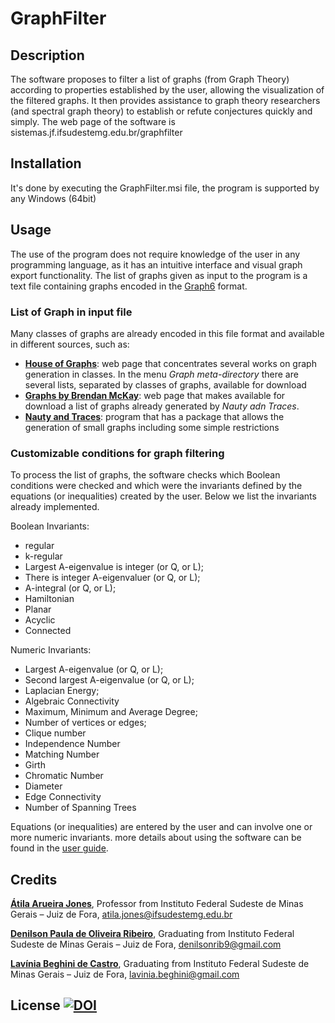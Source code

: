 # GraphFilter

## Description
The software proposes to filter a list of graphs (from Graph Theory) according to properties established by the user, allowing the visualization of the filtered graphs. It then provides assistance to graph theory researchers (and spectral graph theory) to establish or refute conjectures quickly and simply. The web page of the software is sistemas.jf.ifsudestemg.edu.br/graphfilter

## Installation
It's done by executing the GraphFilter.msi file, the program is supported by any Windows (64bit)

## Usage
The use of the program does not require knowledge of the user in any programming language, as it has an intuitive interface and visual graph export functionality. 
The list of graphs given as input to the program is a text file containing graphs encoded in the [Graph6](https://users.cecs.anu.edu.au/~bdm/data/formats.html) format.

### List of Graph in input file
Many classes of graphs are already encoded in this file format and available in different sources, such as:
- **[House of Graphs](https://hog.grinvin.org/MetaDirectory.action)**: web page that concentrates several works on graph generation in classes. In the menu *Graph meta-directory* there are several lists, separated by classes of graphs, available for download
- **[Graphs by Brendan McKay](http://users.cecs.anu.edu.au/~bdm/data/graphs.html)**: web page that makes available for download a list of graphs already generated by *Nauty adn Traces*.
- **[Nauty and Traces](http://pallini.di.uniroma1.it/)**: program that has a package that allows the generation of small graphs including some simple restrictions

### Customizable conditions for graph filtering
To process the list of graphs, the software checks which Boolean conditions were checked and which were the invariants defined by the equations (or inequalities) created by the user.  Below we list the invariants already implemented. 

Boolean Invariants: 
- regular
- k-regular
- Largest A-eigenvalue is integer (or Q, or L);
- There is integer A-eigenvaluer  (or Q, or L);
- A-integral (or Q, or L);
- Hamiltonian
- Planar
- Acyclic
- Connected

Numeric Invariants: 
- Largest A-eigenvalue (or Q, or L);
- Second largest A-eigenvalue (or Q, or L);
- Laplacian Energy;
- Algebraic Connectivity
- Maximum, Minimum and Average Degree;
- Number of vertices or edges;
- Clique number
- Independence Number
- Matching Number
- Girth
- Chromatic Number
- Diameter
- Edge Connectivity
- Number of Spanning Trees

Equations (or inequalities) are entered by the user and can involve one or more numeric invariants.
more details about using the software can be found in the [user guide](http://sistemas.jf.ifsudestemg.edu.br/graphfilter/user-guide).

## Credits

**[Átila Arueira Jones](lattes.cnpq.br/0512886691975427)**, Professor from Instituto Federal Sudeste de Minas Gerais – Juiz de Fora, atila.jones@ifsudestemg.edu.br

**[Denilson Paula de Oliveira Ribeiro](lattes.cnpq.br/3015094474391866)**, Graduating from Instituto Federal Sudeste de Minas Gerais – Juiz de Fora, denilsonrib9@gmail.com

**[Lavínia Beghini de Castro](lattes.cnpq.br/4628343748028263)**, Graduating from Instituto Federal Sudeste de Minas Gerais – Juiz de Fora, lavinia.beghini@gmail.com

## License <a href="https://doi.org/10.5281/zenodo.4047104"><img src="https://zenodo.org/badge/DOI/10.5281/zenodo.4047104.svg" alt="DOI"></a>
